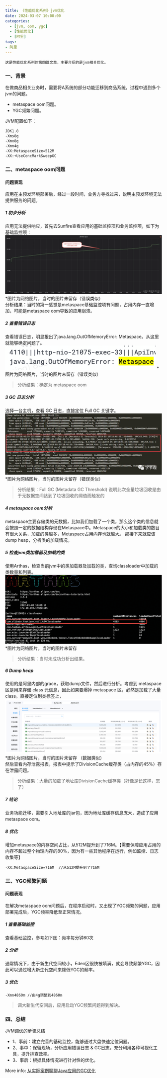 ```yaml
---
title: 《性能优化系列》jvm优化
date: 2024-03-07 10:00:00
categories:
  - [jvm, oom, ygc]
  - [性能优化]
  - [阿里]
tags:
- 阿里
---
```


    这是性能优化系列的第四篇文章，主要介绍的是jvm相关优化。

### 一、背景
在做商品相关业务时，需要将A系统的部分功能迁移到商品系统，过程中遇到多个jvm的问题。
- metaspace oom问题。
- YGC频繁问题。

<!-- more -->

JVM配置如下：
```
JDK1.8
-Xms8g
-Xmx8g
-Xmn4g
-XX:MetaspaceSize=512M
-XX:+UseConcMarkSweepGC
```

### 二、metaspace oom问题

#### 问题表现
应用在主预发环境部署后，经过一段时间，业务方寻找过来，说明主预发环境无法提供服务的问题。

##### 1 初步分析
应用无法提供响应，首先去Sunfire查看应用的基础监控项和业务监控项，如下为基础监控项：
![metaspaceoom](2024-03-07-性能优化-jvm优化/metaspaceoom.png)
*图片为网络图片，当时的图片未留存（错误类似）   
分析结果：当时的第一感觉是metaspace基础监控项有问题，占用内存一直增加，可能是metaspace oom导致的应用崩溃。

##### 2 查看错误日志
查看错误日志，明显报出了java.lang.OutOfMemoryError: Metaspace。从这里就能够确定问题了。
![metaspaceoom](2024-03-07-性能优化-jvm优化/业务日志.png)
*图片为网络图片，当时的图片未留存（错误类似）

> 分析结果：确定为 metaspace oom
##### 3 GC 日志分析
选择一台主机，查看 GC 日志，直接定位 Full GC 关键字。
![metaspaceoom](2024-03-07-性能优化-jvm优化/GC日志.png)
*图片为网络图片，当时的图片未留存（错误类似）

> 分析结果：Full GC (Metadata GC Threshold) 说明此次全量垃圾回收是由于元数据空间达到了垃圾回收的阈值而触发的

##### 4 metaspace oom分析
metaspace主要存储类的元数据，比如我们加载了一个类，那么这个类的信息就会按照一定的数据结构存储在Metaspace中。Metaspace的大小和加载类的数目有很大关系，加载的类越多，Metaspace占用内存也就越大。
那接下来就应该dump heap，分析类的加载情况。

##### 5 检查jvm类加载器及加载的类
使用Arthas，检查当前jvm中的类加载器及加载的类，查询classloader中加载的类数量和列表。
![metaspaceoom](2024-03-07-性能优化-jvm优化/classloader.png)
*图片为网络图片，当时的图片未留存

>分析结果：当时未成功分析出结果。

##### 6 Dump heap
使用的是阿里内部的grace，获取dump文件，然后进行分析。考虑到 metaspace 区是用来存储 class 元信息，因此如果要爆掉 metaspace 区，必然是加载了大量 class。直接定位到类标签上，
![metaspaceoom](2024-03-07-性能优化-jvm优化/类视图.png)
*图片为网络图片，当时的图片未留存 （数据类似）  
然后查看内存泄露报表，报表中提示了DivisionCache缓存类（占内存的45%）存在泄露问题。
> 分析结果：大量的加载了地址库DivisionCache缓存类（好像是长这样，忘了）

##### 7 结论
业务功能迁移，需要引入地址库的jar包，因为地址库缓存信息庞大，造成了应用metaspace oom。

##### 8 优化
增加metaspace的内存空间占比，从512M提升到了716M。【需要保障应用占用的内存不超过整个物理内存的80%，因为有一些其他程序在运行，例如监控、日志收集等】

```
-XX:MetaspaceSize=716M  //从512M提升到了716M
```

### 三、YGC频繁问题

#### 问题表现
在解决metaspace oom问题后，在程序启动时，又出现了YGC频繁的问题，应用部署完成后，YGC频率降低至正常情况。

##### 1 查看基础监控
查看基础监控，参考如下图：频率每分钟80次

##### 2 分析
通常情况下，由于新生代空间较小，Eden区很快被填满，就会导致频繁YGC，因此可以通过增大新生代空间来降低YGC的频率。

##### 3 优化
```
-Xmn4860m //由4g调整到4860m
```
> 调大新生代空间后，应用启动YGC频繁问题得到解决。


### 四、总结
JVM调优的步骤总结
- 1、事前：建立完善的基础监控，能够通过大盘快速定位问题。
- 2、事中：保留现场，分析应用错误日志 & GC日志，充分利用各种可视化工具，提升排查效率。
- 3、事后：根据具体情况进行针对性的优化。


More info: [从实际案例聊聊Java应用的GC优化](https://tech.meituan.com/2017/12/29/jvm-optimize.html)